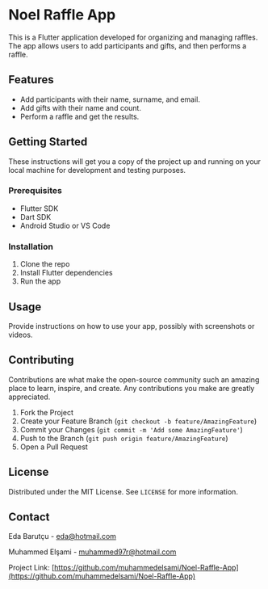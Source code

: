 # Noel Raffle App

This is a Flutter application developed for organizing and managing raffles. The app allows users to add participants and gifts, and then performs a raffle.

## Features

- Add participants with their name, surname, and email.
- Add gifts with their name and count.
- Perform a raffle and get the results.

## Getting Started

These instructions will get you a copy of the project up and running on your local machine for development and testing purposes.

### Prerequisites

- Flutter SDK
- Dart SDK
- Android Studio or VS Code

### Installation

1. Clone the repo
2. Install Flutter dependencies 
3. Run the app

## Usage

Provide instructions on how to use your app, possibly with screenshots or videos.

## Contributing

Contributions are what make the open-source community such an amazing place to learn, inspire, and create. Any contributions you make are greatly appreciated.

1. Fork the Project
2. Create your Feature Branch (`git checkout -b feature/AmazingFeature`)
3. Commit your Changes (`git commit -m 'Add some AmazingFeature'`)
4. Push to the Branch (`git push origin feature/AmazingFeature`)
5. Open a Pull Request

## License

Distributed under the MIT License. See `LICENSE` for more information.

## Contact

Eda Barutçu - eda@hotmail.com 

Muhammed Elşami - muhammed97r@hotmail.com

Project Link: [https://github.com/muhammedelsami/Noel-Raffle-App](https://github.com/muhammedelsami/Noel-Raffle-App)
